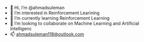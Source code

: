 - 👋 Hi, I’m @ahmadsuleman
- 👀 I’m interested in Reinforcement Learining 
- 🌱 I’m currently learning Reinforcement Learning
- 💞️ I’m looking to collaborate on Machine Learning and Artificial Intelligenc 
- 📫 ahmadsuleman118@outlook.com

<!---
ahmadsuleman/ahmadsuleman is a ✨ special ✨ repository because its `README.md` (this file) appears on your GitHub profile.
You can click the Preview link to take a look at your changes.
--->
